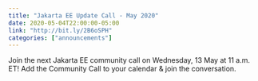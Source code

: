 ```yaml
---
title: "Jakarta EE Update Call - May 2020"
date: 2020-05-04T22:00:00-05:00
link: "http://bit.ly/2B6oSPH"
categories: ["announcements"]
---
```


Join the next Jakarta EE community call on Wednesday, 13 May at 11 a.m. ET! Add the Community Call to your calendar & join the conversation.
